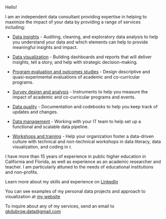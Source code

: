 
<p>
Hello!

I am an independent data consultant providing expertise in helping to maximize the impact of your data by providing a range of services including:

-   <u>Data insights</u> - Auditing, cleaning, and exploratory data analysis to help you understand your data and which elements can help to provide meaningful insights and impact.

-   <u>Data visualization</u> - Building dashboards and reports that will deliver insights, tell a story, and help with strategic decision-making.

-   <u>Program evaluation and outcomes studies</u> - Design descriptive and quasi-experimental evaluations of academic and co-curricular programs.

-   <u>Survey design and analysis</u> - Instruments to help you measure the impact of academic and co-curricular programs and events.

-   <u>Data quality</u> - Documentation and codebooks to help you keep track of updates and changes.

-   <u>Data management</u> - Working with your IT team to help set up a functional and scalable data pipeline.

-   <u>Workshops and training</u> - Help your organization foster a data-driven culture with technical and non-technical workshops in data literacy, data visualization, and coding in r.

I have more than 15 years of experience in public higher education in California and Florida, as well as experience as an academic researcher and teacher. I am particularly attuned to the needs of educational institutions and non-profits.

Learn more about my skills and experience on [LinkedIn](https://www.linkedin.com/in/dubrowg/)

You can see examples of my personal data projects and approach to visualization at [my website](https://www.gregdubrow.io/)

To inquire about any of my services, send an email to [gkdubrow.data@gmail.com](mailto:gkdubrow.data@gmail.com?subject=Freelance%20Inquiry&body=Body%20text)

</p>
